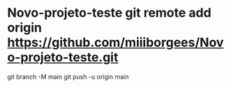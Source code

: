 # Novo-projeto-teste git remote add origin https://github.com/miiiborgees/Novo-projeto-teste.git
git branch -M main
git push -u origin main 
